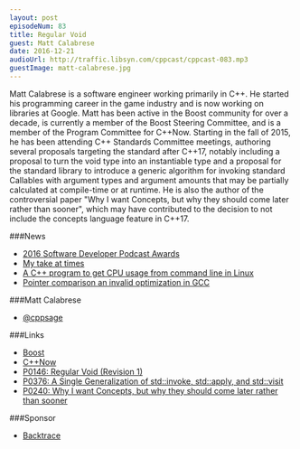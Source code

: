 ```yaml
---
layout: post
episodeNum: 83
title: Regular Void
guest: Matt Calabrese
date: 2016-12-21
audioUrl: http://traffic.libsyn.com/cppcast/cppcast-083.mp3
guestImage: matt-calabrese.jpg
---
```


Matt Calabrese is a software engineer working primarily in C++. He started his programming career in the game industry and is now working on libraries at Google. Matt has been active in the Boost community for over a decade, is currently a member of the Boost Steering Committee, and is a member of the Program Committee for C++Now. Starting in the fall of 2015, he has been attending C++ Standards Committee meetings, authoring several proposals targeting the standard after C++17, notably including a proposal to turn the void type into an instantiable type and a proposal for the standard library to introduce a generic algorithm for invoking standard Callables with argument types and argument amounts that may be partially calculated at compile-time or at runtime. He is also the author of the controversial paper "Why I want Concepts, but why they should come later rather than sooner", which may have contributed to the decision to not include the concepts language feature in C++17.

###News

 - [2016 Software Developer Podcast Awards](https://simpleprogrammer.com/podcast-awards/)
 - [My take at times](http://www.slashslash.info/2016/12/my-take-at-times/)
 - [A C++ program to get CPU usage from command line in Linux](http://blog.davidecoppola.com/2016/12/cpp-program-to-get-cpu-usage-from-command-line-in-linux/)
 - [Pointer comparison an invalid optimization in GCC](https://kristerw.blogspot.com/2016/12/pointer-comparison-invalid-optimization.html)
 
###Matt Calabrese

 - [@cppsage](https://twitter.com/cppsage)
 
###Links

 - [Boost](http://boost.org)
 - [C++Now](http://cppnow.org)
 - [P0146: Regular Void (Revision 1)](http://www.open-std.org/jtc1/sc22/wg21/docs/papers/2016/p0146r1.html)
 - [P0376: A Single Generalization of std::invoke, std::apply, and std::visit](http://www.open-std.org/jtc1/sc22/wg21/docs/papers/2016/p0376r0.html)
 - [P0240: Why I want Concepts, but why they should come later rather than sooner](http://www.open-std.org/jtc1/sc22/wg21/docs/papers/2016/p0240r0.html)
 
###Sponsor

- [Backtrace](https://www.backtrace.io/cppcast)

